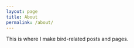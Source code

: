 ```yaml
---
layout: page
title: About
permalink: /about/
---
```


This is where I make bird-related posts and pages. 
